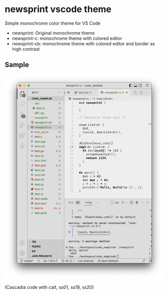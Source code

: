 # newsprint vscode theme

Simple monochrome color theme for VS Code

- newsprint: Original monochrome theme
- newsprint-c: monochrome theme with colored editor
- newsprint-cb: monochrome theme with colored editor and border as high contrast

## Sample

![Image](https://raw.githubusercontent.com/lumiknit/vscode-newsprint-theme/master/sample.png)

(Cascadia code with calt, ss01, ss19, ss20)
